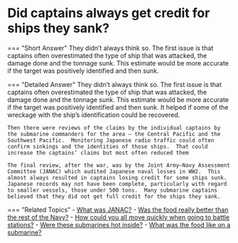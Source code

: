 # Did captains always get credit for ships they sank?


=== "Short Answer"
    They didn’t always think so. The first issue is that captains often overestimated the type of ship that was attacked, the damage done and the tonnage sunk. This estimate would be more accurate if the target was positively identified and then sunk.

=== "Detailed Answer"
    They didn’t always think so.  The first issue is that captains often overestimated the type of ship that was attacked, the damage done and the tonnage sunk.  This estimate would be more accurate if the target was positively identified and then sunk.  It helped if some of the wreckage with the ship’s identification could be recovered.

    Then there were reviews of the claims by the individual captains by the submarine commanders for the area – the Central Pacific and the Southwest Pacific.  Monitoring Japanese radio traffic could often confirm sinkings and the identities of those ships.  That could increase the captains’ claims but most often reduced them

    The final review, after the war, was by the Joint Army–Navy Assessment Committee (JANAC) which audited Japanese naval losses in WW2.  This almost always resulted in captains losing credit for some ships sunk.  Japanese records may not have been complete, particularly with regard to smaller vessels, those under 500 tons.  Many submarine captains believed that they did not get full credit for the ships they sank.

=== "Related Topics"
    - [What was JANAC?](./what-was-janac.md)
    - [Was the food really better than the rest of the Navy?](./was-the-food-really-better-than-the-rest-of-the-navy.md)
    - [How could you all move quickly when going to battle stations?](./how-could-you-all-move-quickly-when-going-to-battle-stations.md)
    - [Were these submarines hot inside?](./were-these-submarines-hot-inside.md)
    - [What was the food like on a submarine?](./what-was-the-food-like-on-a-submarine.md)
